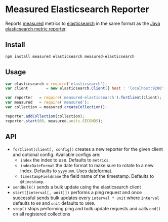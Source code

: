# Measured Elasticsearch Reporter

Reports [measured][] metrics to [elasticsearch][] in the same format as the
[Java elasticsearch metric reporter][java].

## Install

    npm install measured elasticsearch measured-elasticsearch

## Usage

```js
var elasticsearch = require('elasticsearch');
var client        = new elasticsearch.Client({ host : 'localhost:9200' });

var reporter   = require('measured-elasticsearch').forClient(client);
var measured   = require('measured');
var collection = measured.createCollection();

reporter.addCollection(collection);
reporter.start(60, measured.units.SECONDS);
```

## API

- `forClient(client[, config])` creates a new reporter for the given client and
  optional config. Available configs are:
    - `index` the index to use. Defaults to `metrics`.
    - `indexDateFormat` the date format to make sure to rotate to a new index.
      Defaults to `yyyy.mm`. Uses [dateformat][].
    - `timestampFieldname` the field name of the timestamp. Defaults to
      `@timestamp`.
- `sendBulk()` sends a bulk update using the elasticsearch client
- `start([interval[, unit]])` performs a ping request and once successful sends
  bulk updates every `interval * unit` where `interval` defaults to `60` and
  `unit` defaults to `1000`.
- `stop()` stops performing ping and bulk update requests and calls `end()` on
  all registered collections

[java]: https://github.com/elasticsearch/elasticsearch-metrics-reporter-java
[measured]: https://github.com/felixge/node-measured
[elasticsearch]: https://www.npmjs.com/package/elasticsearch
[dateformat]: https://www.npmjs.com/package/dateformat
